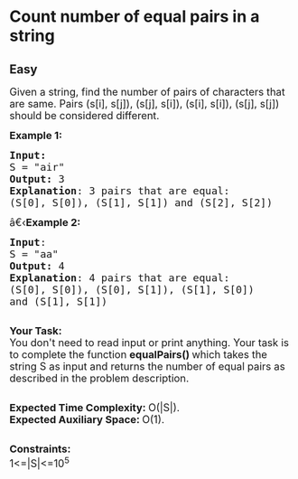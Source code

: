 # Count number of equal pairs in a string
## Easy
<div class="problems_problem_content__Xm_eO"><p><span style="font-size:18px">Given a string, find the number of pairs of characters that are same. Pairs (s[i], s[j]), (s[j], s[i]), (s[i], s[i]), (s[j], s[j]) should be considered different.</span></p>

<p><span style="font-size:18px"><strong>Example 1:</strong></span></p>

<pre><span style="font-size:18px"><strong>Input:</strong>
S = "air"
<strong>Output:</strong> 3
<strong>Explanation</strong>: 3 pairs that are equal:
(S[0], S[0]), (S[1], S[1]) and (S[2], S[2])
</span></pre>

<p><span style="font-size:18px">â€‹<strong>Example 2:</strong></span></p>

<pre><span style="font-size:18px"><strong>Input</strong>: 
S = "aa"
<strong>Output:</strong> 4
<strong>Explanation</strong>: 4 pairs that are equal:
(S[0], S[0]), (S[0], S[1]), (S[1], S[0])
and (S[1], S[1])</span>
</pre>

<p><br>
<span style="font-size:18px"><strong>Your Task:</strong><br>
You don't need to read input or print anything. Your task is to complete the function&nbsp;<strong>equalPairs()&nbsp;</strong>which takes the string S as input and returns the number of equal pairs as described in the problem description.</span></p>

<p><br>
<span style="font-size:18px"><strong>Expected Time Complexity:&nbsp;</strong>O(|S|).<br>
<strong>Expected Auxiliary Space:&nbsp;</strong>O(1).</span></p>

<p><br>
<span style="font-size:18px"><strong>Constraints:</strong><br>
1&lt;=|S|&lt;=10<sup>5</sup></span></p>

<p>&nbsp;</p>
</div>